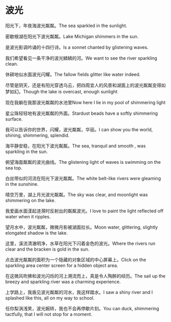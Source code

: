 # 波光

<p><span class="chinese">阳光下，年夜海波光粼粼。</span><span class="english">The sea sparkled in the sunlight.</span></p>

<p><span class="chinese">密歇根湖在阳光下波光粼粼。</span><span class="english">Lake Michigan shimmers in the sun.</span></p>

<p><span class="chinese">是波光影调吟诵的十四行诗。</span><span class="english">Is a sonnet chanted by glistening waves.</span></p>

<p><span class="chinese">我们希望看见一条干净的波光鳞鳞的河。</span><span class="english">We want to see the river sparkling clean.</span></p>

<p><span class="chinese">休耕地似水面波光闪耀。</span><span class="english">The fallow fields glitter like water indeed.</span></p>

<p><span class="chinese">尽管是阴天，还是有阳光穿透乌云，把四周宜人的风景和湖面上的波光粼粼变得如梦如幻。</span><span class="english">Though the lake is overcast, enough sunlight</span></p>

<p><span class="chinese">现在我躺在我那波光粼粼的水池里</span><span class="english">Now here I lie in my pool of shimmering light</span></p>

<p><span class="chinese">星尘珠轻轻地有波光粼粼的外面。</span><span class="english">Stardust beads have a softly shimmering surface.</span></p>

<p><span class="chinese">我可以告诉你的世界，闪耀，波光粼粼，华丽。</span><span class="english">I can show you the world, shining, shimmering, splendid.</span></p>

<p><span class="chinese">海平静安稳，在阳光下波光粼粼。</span><span class="english">The sea, tranquil and smooth , was sparkling in the sun.</span></p>

<p><span class="chinese">俯望海面粼粼的波光曲线。</span><span class="english">The glistening light of waves is swimming on the sea top.</span></p>

<p><span class="chinese">白丝带似的河流在阳光下波光粼粼。</span><span class="english">The white belt-like rivers were gleaming in the sunshine.</span></p>

<p><span class="chinese">晴空万里，湖上月光波光粼粼。</span><span class="english">The sky was clear, and moonlight was shimmering on the lake.</span></p>

<p><span class="chinese">我爱画水面漾起涟漪时反射出的粼粼波光。</span><span class="english">I love to paint the light reflected off water when it ripples.</span></p>

<p><span class="chinese">望月水中，波光粼粼，微微月影被湖面拉长。</span><span class="english">Moon water, glittering, slightly elongated shadow is the lake.</span></p>

<p><span class="chinese">这里，溪流清澈明净，水草在阳光下闪着金色的波光。</span><span class="english">Where the rivers run clear and the bracken is gold in the sun.</span></p>

<p><span class="chinese">点击波光粼粼的面积为一个隐藏的对象区域的中心屏幕上。</span><span class="english">Click on the sparkling area center screen for a hidden object area.</span></p>

<p><span class="chinese">在这微风吹拂和波光闪烁的河上溯流而上，真是令人陶醉的经历。</span><span class="english">The sail up the breezy and sparkling river was a charming experience.</span></p>

<p><span class="chinese">上学路上，我盾见波光粼粼的河水，我这样踏水。</span><span class="english">I saw a shiny river and I splashed like this, all on my way to school.</span></p>

<p><span class="chinese">任你梨涡浅笑，波光婉转，我也不会再停歇片刻。</span><span class="english">You can duck, shimmering tactfully, that I will not stop for a moment.</span></p>

